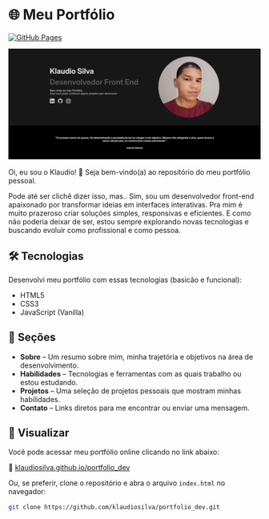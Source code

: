 # 🌐 Meu Portfólio

[![GitHub Pages](https://img.shields.io/badge/online-portfolio-blue?logo=github)](https://klaudiosilva.github.io/portfolio_dev/)

![Preview do Portfólio](./img/preview.png)

Oi, eu sou o Klaudio! 👋 Seja bem-vindo(a) ao repositório do meu portfólio pessoal.

Pode até ser clichê dizer isso, mas.. Sim, sou um desenvolvedor front-end apaixonado por transformar ideias em interfaces interativas. Pra mim é muito prazeroso criar soluções simples, responsivas e eficientes. E como não poderia deixar de ser, estou sempre explorando novas tecnologias e buscando evoluir como profissional e como pessoa.

## 🛠 Tecnologias

Desenvolvi meu portfólio com essas tecnologias (basicão e funcional):

- HTML5  
- CSS3  
- JavaScript (Vanilla)

## 📌 Seções

- **Sobre** – Um resumo sobre mim, minha trajetória e objetivos na área de desenvolvimento.  
- **Habilidades** – Tecnologias e ferramentas com as quais trabalho ou estou estudando.  
- **Projetos** – Uma seleção de projetos pessoais que mostram minhas habilidades.  
- **Contato** – Links diretos para me encontrar ou enviar uma mensagem.

## 🚀 Visualizar

Você pode acessar meu portfólio online clicando no link abaixo:

🔗 [klaudiosilva.github.io/portfolio_dev](https://klaudiosilva.github.io/portfolio_dev/#inicio)

Ou, se preferir, clone o repositório e abra o arquivo `index.html` no navegador:

```bash
git clone https://github.com/klaudiosilva/portfolio_dev.git

